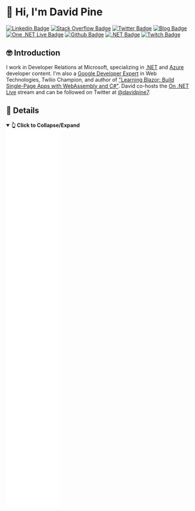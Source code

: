 # 👋 Hi, I'm David Pine

[![Linkedin Badge](https://img.shields.io/badge/-David%20Pine-blue?style=flat&logo=Linkedin&logoColor=white&link=https://www.linkedin.com/in/dpine/)](https://www.linkedin.com/in/dpine/)
[![Stack Overflow Badge](https://img.shields.io/badge/-David%20Pine-black?style=flat&logo=Stack%20Overflow&logoColor=orange&link=https://stackoverflow.com/users/2410379/david-pine)](https://stackoverflow.com/users/2410379/david-pine)
[![Twitter Badge](https://img.shields.io/badge/-@davidpine7-1da1f2?style=flat&logo=twitter&logoColor=white&link=https://twitter.com/davidpine7)](https://twitter.com/davidpine7)
[![Blog Badge](https://img.shields.io/badge/-Blog%20RSS-darkred?style=flat&logo=rss&logoColor=yellow&link=https://davidpine.net/index.xml)](https://davidpine.net/index.xml)
[![One .NET Live Badge](https://img.shields.io/badge/-On%20.NET%20Live-7014e8?style=flat&logo=youtube&logoColor=red&link=https://dotnet.microsoft.com/live/on-dotnet-live)](https://dotnet.microsoft.com/live/on-dotnet-live)
[![Github Badge](https://img.shields.io/badge/-IEvangelist-404040?style=flat&logo=github&logoColor=cyan&link=https://github.com/IEvangelist)](https://github.com/IEvangelist)
[![.NET Badge](https://img.shields.io/badge/-.NET-512BD4?style=flat&logo=c%20sharp&logoColor=white&link=https://dot.net)](https://dot.net)
[![Twitch Badge](https://img.shields.io/badge/-Visual%20Studio-9146ff?style=flat&logo=twitch&logoColor=white&link=https://www.twitch.tv/visualstudio)](https://www.twitch.tv/visualstudio)

## 🤓 Introduction

I work in Developer Relations at Microsoft, specializing in [.NET](https://docs.microsoft.com/dotnet) and [Azure](https://docs.microsoft.com/azure) developer content. I'm also a [Google Developer Expert](https://developers.google.com/community/experts/directory/profile/profile-david-pine) in Web Technologies, Twilio Champion, and author of ["Learning Blazor: Build Single-Page Apps with WebAssembly and C#"](https://bit.ly/learning-blazor). David co-hosts the [On .NET Live](https://dotnet.microsoft.com/live/on-dotnet-live) stream and can be followed on Twitter at [@davidpine7](https://twitter.com/davidpine7).

## 💜 Details

<details open>
  <summary><strong>👆 Click to Collapse/Expand</strong></summary>
  <picture>
    <img src="/github-metrics.svg" alt="Metrics">
  </picture>
</details>  
